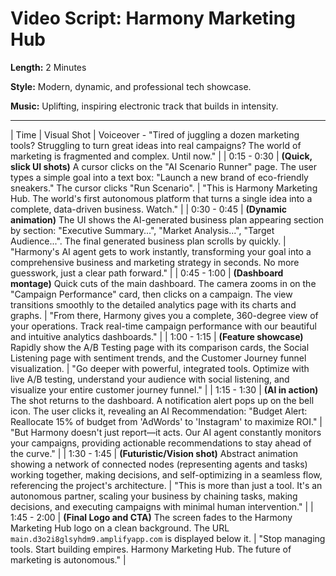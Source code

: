 
# Video Script: Harmony Marketing Hub

**Length:** 2 Minutes

**Style:** Modern, dynamic, and professional tech showcase.

**Music:** Uplifting, inspiring electronic track that builds in intensity.

--- 

| Time      | Visual Shot                                                                                                                            | Voiceover                                                                                                                                                                                                                                                                                                                                                                                                                                                                                                                                                                                                                                                                                                                                                                                                                                                                                                                                                                                                                                                                                                                                                                                                                                                                                                                                                                                                                                                                                                                                                                                                                                                                                                                                                                                                                                                                                                                                                                                                                                                                                                                                                                                                                                                                                                                                                                                                                                                                                                                                                                                                                                                                                                                                                                                                                                                                                                                                                                                                                                                                                                                                                                                                                                                                                                                                                                                                                                                                                                                                                                                                                                                                                                                                                                                                                                                                                                                                                                                                                                                                                                                                                                                                                                                                                                                                                                                                                                                                                                                                                                                                                                                                                                                                                                                                                                                                                                                                                                                                                                                                                                                                                                                                                                                                                                                                                                                                                                                                                                                                                                                                                                                                                                                                                                                                                                                                                                                                                                                                                                                                                                                                                                                                                                                                                                                                                                                                                                                                                                                                                                                                                                                                                                                                                                                                                                                                                                                                                                                                                                                                                                                                                                                                                                                                                                                                                                                                                                                                                                                                                                                                                                                                                                                                                                                                                                                                                                                                                                                                                                                                                                                                                                                                                                                                                                                                                                                                                                                                                                                                                                                                                                                                                                                                                                                                                                                                                                                                                                                                                                                                                                                                                                                                                                                                                                                                                                                                                                                                                                                                                                                                                                                                                                                                                                                                                                                                                                                                                                                                                                                                                                                                                                                                                                                                                                                                                                                                                                                                                                                                                                                                                                                                                                                                                                                                                                                                                                                                                                                                                                                                                                                                                                                                                                                                                                                                                                                                                                                                                                                                                                                                                                                                                                                                                                                                                                                                                                                                                                                                                                                                                                                                                                                                                                                                                                                                                                                                                                                                                                                                                                                                                                                                                                                                                                                                                                                                                                                                                                                                                                                                                                                                                                                                                                                                                                                                                                                                                                                                                                                                                                                                                                                                                                                                                                                                                                                                                                                                                                                                                                                                                                                                                                                                                                                                                                                                                                                                                                                                                                                                                                                                                                                                                                                                                                                                                                                                                                                                                                                                                                                                                                                                                                                                                                                                                                                                                                                                                                                                                                                                                                                                                                                                                                                                                                                                                                                                                                                                                                                                                                                                                                                                                                                                                                                                                                                                                                                                                                                                                                                                                                                                                                                                                                                                                                                                                                                                                                                                                                                                                                                                                                                                                                                                                                                                                                                                                                                                                                                                                                                                                                                                                                                                                                                                                                                                                                                                                                                                                                                                                                                                                                                                                                                                                                                                                                                                                                                                                                                                                                                                                                                                                                                                                                                                                                                                                                                                                                                                                                                                                                                                                                                                                                                                                                                                                                                                                                                                                                                                                                                                                                                                                                                                                                                                                                                                                                                                                                                                                                                                                                                                                                                                                                                                                                                                                                                                                                                                                                                                                                                                                                                                                                                                                                                                                                                                                                                                                                                                                                                                                                                                                                                                                                                                                                                                                                                                                                                                                                                                                                                                                                                                                                                                                                                                                                                                                                                                                                                                                                                                                                                                                                                                                                                                                                                                              - "Tired of juggling a dozen marketing tools? Struggling to turn great ideas into real campaigns? The world of marketing is fragmented and complex. Until now." |
| 0:15 - 0:30 | **(Quick, slick UI shots)** A cursor clicks on the "AI Scenario Runner" page. The user types a simple goal into a text box: "Launch a new brand of eco-friendly sneakers." The cursor clicks "Run Scenario". | "This is Harmony Marketing Hub. The world's first autonomous platform that turns a single idea into a complete, data-driven business. Watch." |
| 0:30 - 0:45 | **(Dynamic animation)** The UI shows the AI-generated business plan appearing section by section: "Executive Summary...", "Market Analysis...", "Target Audience...". The final generated business plan scrolls by quickly. | "Harmony's AI agent gets to work instantly, transforming your goal into a comprehensive business and marketing strategy in seconds. No more guesswork, just a clear path forward." |
| 0:45 - 1:00 | **(Dashboard montage)** Quick cuts of the main dashboard. The camera zooms in on the "Campaign Performance" card, then clicks on a campaign. The view transitions smoothly to the detailed analytics page with its charts and graphs. | "From there, Harmony gives you a complete, 360-degree view of your operations. Track real-time campaign performance with our beautiful and intuitive analytics dashboards." |
| 1:00 - 1:15 | **(Feature showcase)** Rapidly show the A/B Testing page with its comparison cards, the Social Listening page with sentiment trends, and the Customer Journey funnel visualization. | "Go deeper with powerful, integrated tools. Optimize with live A/B testing, understand your audience with social listening, and visualize your entire customer journey funnel." |
| 1:15 - 1:30 | **(AI in action)** The shot returns to the dashboard. A notification alert pops up on the bell icon. The user clicks it, revealing an AI Recommendation: "Budget Alert: Reallocate 15% of budget from 'AdWords' to 'Instagram' to maximize ROI." | "But Harmony doesn't just report—it acts. Our AI agent constantly monitors your campaigns, providing actionable recommendations to stay ahead of the curve." |
| 1:30 - 1:45 | **(Futuristic/Vision shot)** Abstract animation showing a network of connected nodes (representing agents and tasks) working together, making decisions, and self-optimizing in a seamless flow, referencing the project's architecture. | "This is more than just a tool. It's an autonomous partner, scaling your business by chaining tasks, making decisions, and executing campaigns with minimal human intervention." |
| 1:45 - 2:00 | **(Final Logo and CTA)** The screen fades to the Harmony Marketing Hub logo on a clean background. The URL `main.d3o2i8glsyhdm9.amplifyapp.com` is displayed below it. | "Stop managing tools. Start building empires. Harmony Marketing Hub. The future of marketing is autonomous." |


